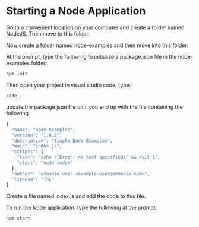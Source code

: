 # Starting a Node Application

Go to a convenient location on your computer and create a folder named NodeJS. Then move to this folder.

Now create a folder named node-examples and then move into this folder.

At the prompt, type the following to initialize a package.json file in the node-examples folder:
```shell
npm init
```

Then open your project in visual studio code, type:
```shell
code .
```

update the package.json file until you end up with the file containing the following:
```js
{
  "name": "node-examples",
  "version": "1.0.0",
  "description": "Simple Node Examples",
  "main": "index.js",
  "scripts": {
    "test": "echo \"Error: no test specified\" && exit 1",
    "start": "node index"
  },
  "author": "example_user <example-user@example.com>",
  "license": "ISC"
}
```

Create a file named index.js and add the code to this file.

To run the Node application, type the following at the prompt:
```shell
npm start
```


